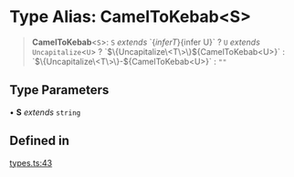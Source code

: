 # Type Alias: CamelToKebab\<S\>

> **CamelToKebab**\<`S`\>: `S` *extends* \`$\{infer T\}$\{infer U\}\` ? `U` *extends* `Uncapitalize`\<`U`\> ? \`$\{Uncapitalize\<T\>\}$\{CamelToKebab\<U\>\}\` : \`$\{Uncapitalize\<T\>\}-$\{CamelToKebab\<U\>\}\` : `""`

## Type Parameters

• **S** *extends* `string`

## Defined in

[types.ts:43](https://github.com/cluk3/react-select/blob/ed039925bb007c645df3b023879a7c98ae8eeccd/packages/react-select/src/types.ts#L43)
